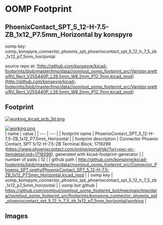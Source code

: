 # OOMP Footprint  
## PhoenixContact_SPT_5_12-H-7.5-ZB_1x12_P7.5mm_Horizontal  by konspyre  
  
oomp key: oomp_konspyre_connector_phoenix_spt_phoenixcontact_spt_5_12_h_7_5_zb_1x12_p7_5mm_horizontal  
  
source repo at: [http://github.com/konspyre/kicad-footprints/blob/master/tmp/data//oomlout_oomp_footprint_src/Varistor.pretty/RV_Rect_V25S440P_L26.5mm_W8.2mm_P12.7mm.kicad_mod](http://github.com/konspyre/kicad-footprints/blob/master/tmp/data//oomlout_oomp_footprint_src/Varistor.pretty/RV_Rect_V25S440P_L26.5mm_W8.2mm_P12.7mm.kicad_mod)  
## Footprint  
  
[![working_kicad_pcb_3d.png](working_kicad_pcb_3d_600.png)](working_kicad_pcb_3d.png)  
  
[![working.png](working_600.png)](working.png)  
| name | value | 
| --- | --- | 
| footprint name | PhoenixContact_SPT_5_12-H-7.5-ZB_1x12_P7.5mm_Horizontal | 
| footprint description | Connector Phoenix Contact, SPT 5/12-H-7.5-ZB Terminal Block, 1719299 (https://www.phoenixcontact.com/online/portal/gb/?uri=pxc-oc-itemdetail:pid=1719299), generated with kicad-footprint-generator | 
| number of pads | 12 | 
| github path | http://github.com/konspyre/kicad-footprints/blob/master/tmp/data//oomlout_oomp_footprint_src/Connector_Phoenix_SPT.pretty/PhoenixContact_SPT_5_12-H-7.5-ZB_1x12_P7.5mm_Horizontal.kicad_mod | 
| oomp key | oomp_konspyre_connector_phoenix_spt_phoenixcontact_spt_5_12_h_7_5_zb_1x12_p7_5mm_horizontal | 
| oomp bot github | https://github.com/oomlout/oomlout_oomp_footprint_bot/tree/main/tmp/data//oomlout_oomp_footprint_src/footprints/konspyre_connector_phoenix_spt_phoenixcontact_spt_5_12_h_7_5_zb_1x12_p7_5mm_horizontal/working | 
## Images  
